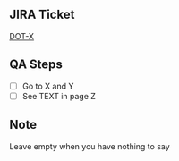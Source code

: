 ## JIRA Ticket

[DOT-X](https://nextmediama.atlassian.net/browse/DOT-X)

## QA Steps

-  [ ] Go to X and Y
-  [ ] See TEXT in page Z

## Note

Leave empty when you have nothing to say
